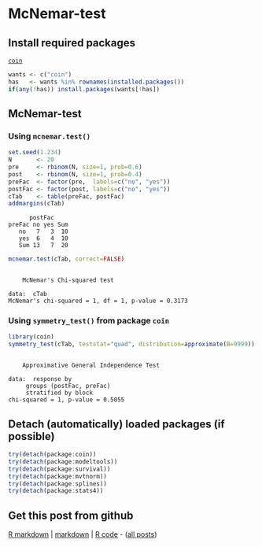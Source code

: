 McNemar-test
=========================

Install required packages
-------------------------

[`coin`](http://cran.r-project.org/package=coin)


```r
wants <- c("coin")
has   <- wants %in% rownames(installed.packages())
if(any(!has)) install.packages(wants[!has])
```


McNemar-test
-------------------------

### Using `mcnemar.test()`


```r
set.seed(1.234)
N       <- 20
pre     <- rbinom(N, size=1, prob=0.6)
post    <- rbinom(N, size=1, prob=0.4)
preFac  <- factor(pre,  labels=c("no", "yes"))
postFac <- factor(post, labels=c("no", "yes"))
cTab    <- table(preFac, postFac)
addmargins(cTab)
```

```
      postFac
preFac no yes Sum
   no   7   3  10
   yes  6   4  10
   Sum 13   7  20
```



```r
mcnemar.test(cTab, correct=FALSE)
```

```

	McNemar's Chi-squared test

data:  cTab 
McNemar's chi-squared = 1, df = 1, p-value = 0.3173

```


### Using `symmetry_test()` from package `coin`


```r
library(coin)
symmetry_test(cTab, teststat="quad", distribution=approximate(B=9999))
```

```

	Approximative General Independence Test

data:  response by
	 groups (postFac, preFac) 
	 stratified by block 
chi-squared = 1, p-value = 0.5055

```


Detach (automatically) loaded packages (if possible)
-------------------------


```r
try(detach(package:coin))
try(detach(package:modeltools))
try(detach(package:survival))
try(detach(package:mvtnorm))
try(detach(package:splines))
try(detach(package:stats4))
```


Get this post from github
----------------------------------------------

[R markdown](https://github.com/dwoll/RExRepos/raw/master/Rmd/npMcNemar.Rmd) | [markdown](https://github.com/dwoll/RExRepos/raw/master/md/npMcNemar.md) | [R code](https://github.com/dwoll/RExRepos/raw/master/R/npMcNemar.R) - ([all posts](https://github.com/dwoll/RExRepos))
